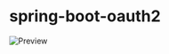 # spring-boot-oauth2

![Preview](https://raw.githubusercontent.com/CNadjim/spring-boot-oauth2/master/assets/screen.png)

